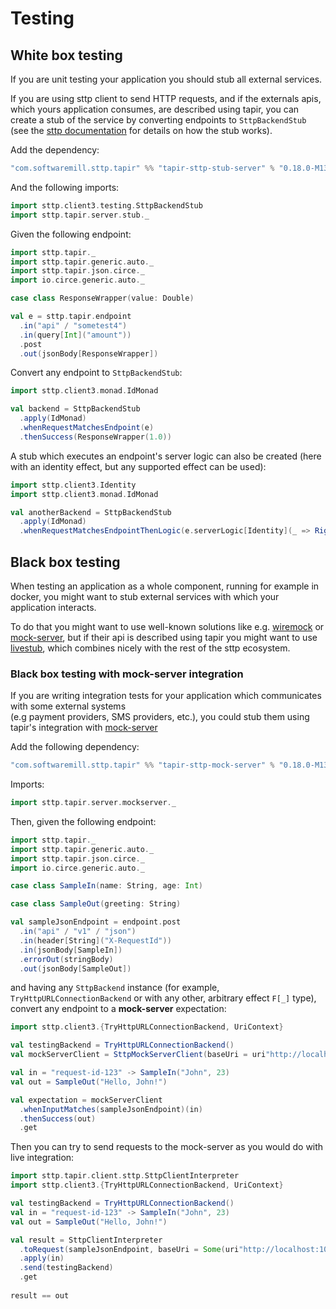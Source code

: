 # Testing

## White box testing

If you are unit testing your application you should stub all external services.

If you are using sttp client to send HTTP requests, and if the externals apis, 
which yours application consumes, are described using tapir, you can create a stub of the service by converting 
endpoints to `SttpBackendStub` (see the [sttp documentation](https://sttp.softwaremill.com/en/latest/testing.html) for 
details on how the stub works).

Add the dependency:

```scala
"com.softwaremill.sttp.tapir" %% "tapir-sttp-stub-server" % "0.18.0-M13"
```

And the following imports:

```scala
import sttp.client3.testing.SttpBackendStub
import sttp.tapir.server.stub._
``` 

Given the following endpoint:

```scala
import sttp.tapir._
import sttp.tapir.generic.auto._
import sttp.tapir.json.circe._
import io.circe.generic.auto._

case class ResponseWrapper(value: Double)

val e = sttp.tapir.endpoint
  .in("api" / "sometest4")
  .in(query[Int]("amount"))
  .post
  .out(jsonBody[ResponseWrapper])
```

Convert any endpoint to `SttpBackendStub`:

```scala
import sttp.client3.monad.IdMonad

val backend = SttpBackendStub
  .apply(IdMonad)
  .whenRequestMatchesEndpoint(e)
  .thenSuccess(ResponseWrapper(1.0))
```

A stub which executes an endpoint's server logic can also be created (here with an identity effect, but any supported
effect can be used):

```scala
import sttp.client3.Identity
import sttp.client3.monad.IdMonad

val anotherBackend = SttpBackendStub
  .apply(IdMonad)
  .whenRequestMatchesEndpointThenLogic(e.serverLogic[Identity](_ => Right(ResponseWrapper(1.0))))
```

## Black box testing

When testing an application as a whole component, running for example in docker, you might want to stub external services
with which your application interacts. 

To do that you might want to use well-known solutions like e.g. [wiremock](http://wiremock.org/) or [mock-server](https://www.mock-server.com/), 
but if their api is described using tapir you might want to use [livestub](https://github.com/softwaremill/livestub), which combines nicely with the rest of the sttp ecosystem.

### Black box testing with mock-server integration

If you are writing integration tests for your application which communicates with some external systems  
(e.g payment providers, SMS providers, etc.), you could stub them using tapir's integration
with [mock-server](https://www.mock-server.com/)

Add the following dependency:

```scala
"com.softwaremill.sttp.tapir" %% "tapir-sttp-mock-server" % "0.18.0-M13"
```

Imports:

```scala
import sttp.tapir.server.mockserver._
``` 

Then, given the following endpoint:

```scala
import sttp.tapir._
import sttp.tapir.generic.auto._
import sttp.tapir.json.circe._
import io.circe.generic.auto._

case class SampleIn(name: String, age: Int)

case class SampleOut(greeting: String)

val sampleJsonEndpoint = endpoint.post
  .in("api" / "v1" / "json")
  .in(header[String]("X-RequestId"))
  .in(jsonBody[SampleIn])
  .errorOut(stringBody)
  .out(jsonBody[SampleOut])
```

and having any `SttpBackend` instance (for example, `TryHttpURLConnectionBackend` or with any other, arbitrary effect 
`F[_]` type), convert any endpoint to a **mock-server** expectation:

```scala
import sttp.client3.{TryHttpURLConnectionBackend, UriContext}

val testingBackend = TryHttpURLConnectionBackend()
val mockServerClient = SttpMockServerClient(baseUri = uri"http://localhost:1080", testingBackend)

val in = "request-id-123" -> SampleIn("John", 23)
val out = SampleOut("Hello, John!")

val expectation = mockServerClient
  .whenInputMatches(sampleJsonEndpoint)(in)
  .thenSuccess(out)
  .get
```

Then you can try to send requests to the mock-server as you would do with live integration:

```scala
import sttp.tapir.client.sttp.SttpClientInterpreter
import sttp.client3.{TryHttpURLConnectionBackend, UriContext}

val testingBackend = TryHttpURLConnectionBackend()
val in = "request-id-123" -> SampleIn("John", 23)
val out = SampleOut("Hello, John!")

val result = SttpClientInterpreter
  .toRequest(sampleJsonEndpoint, baseUri = Some(uri"http://localhost:1080"))
  .apply(in)
  .send(testingBackend)
  .get
  
result == out
```
